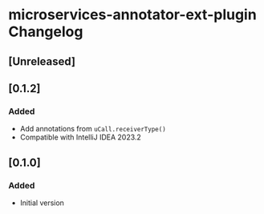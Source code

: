 <!-- Keep a Changelog guide -> https://keepachangelog.com -->

# microservices-annotator-ext-plugin Changelog

## [Unreleased]

## [0.1.2]

### Added

- Add annotations from `uCall.receiverType()`
- Compatible with IntelliJ IDEA 2023.2

## [0.1.0]

### Added

- Initial version


